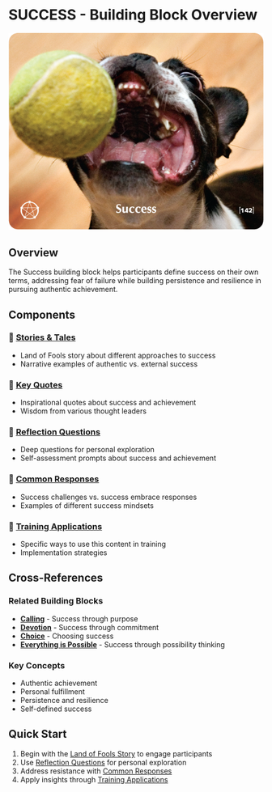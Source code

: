# SUCCESS - Building Block Overview

![Success Card](../TCG-CARDS-H/Success.png)

## Overview
The Success building block helps participants define success on their own terms, addressing fear of failure while building persistence and resilience in pursuing authentic achievement.

## Components

### 📖 [Stories & Tales](stories-tales.md)
- Land of Fools story about different approaches to success
- Narrative examples of authentic vs. external success

### 💬 [Key Quotes](key-quotes.md)
- Inspirational quotes about success and achievement
- Wisdom from various thought leaders

### 🤔 [Reflection Questions](reflection-questions.md)
- Deep questions for personal exploration
- Self-assessment prompts about success and achievement

### 💭 [Common Responses](common-responses.md)
- Success challenges vs. success embrace responses
- Examples of different success mindsets

### 🎯 [Training Applications](training-applications.md)
- Specific ways to use this content in training
- Implementation strategies

## Cross-References

### Related Building Blocks
- **[Calling](../calling/README.md)** - Success through purpose
- **[Devotion](../devotion/README.md)** - Success through commitment
- **[Choice](../choice/README.md)** - Choosing success
- **[Everything is Possible](../everything-is-possible/README.md)** - Success through possibility thinking

### Key Concepts
- Authentic achievement
- Personal fulfillment
- Persistence and resilience
- Self-defined success

## Quick Start
1. Begin with the [Land of Fools Story](stories-tales.md) to engage participants
2. Use [Reflection Questions](reflection-questions.md) for personal exploration
3. Address resistance with [Common Responses](common-responses.md)
4. Apply insights through [Training Applications](training-applications.md)
